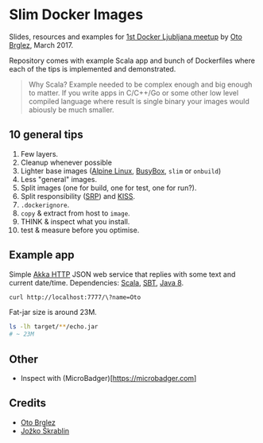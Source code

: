 # Slim Docker Images

Slides, resources and examples for [1st Docker Ljubljana meetup][docker-meetup] by [Oto Brglez][otobrglez], March 2017.

Repository comes with example Scala app and bunch of Dockerfiles where each of the tips is implemented and demonstrated.

> Why Scala? Example needed to be complex enough and big enough to matter. If you write apps in C/C++/Go or some other low level compiled language where result is single binary your images would abiously be much smaller.

## 10 general tips

1. Few layers.
2. Cleanup whenever possible
3. Lighter base images ([Alpine Linux][alpine], [BusyBox][busybox], `slim` or `onbuild`)
4. Less "general" images.
5. Split images (one for build, one for test, one for run?).
6. Split responsibility ([SRP](https://en.wikipedia.org/wiki/Single_responsibility_principle)) and [KISS](https://en.wikipedia.org/wiki/KISS_principle).
7. `.dockerignore`.
8. `copy` & extract from host to `image`.
9. THINK & inspect what you install.
10. test & measure before you optimise.

## Example app

Simple [Akka HTTP][akka-http] JSON web service that replies with some text and current date/time. Dependencies: [Scala], [SBT], [Java 8][java].

```bash
curl http://localhost:7777/\?name=Oto
```

Fat-jar size is around 23M.
```bash
ls -lh target/**/echo.jar
# ~ 23M
```

## Other

- Inspect with (MicroBadger)[https://microbadger.com]

## Credits

- [Oto Brglez](https://github.com/otobrglez)
- [Jožko Škrablin](https://github.com/jozko)

[otobrglez]: https://github.com/otobrglez
[docker-meetup]: https://www.meetup.com/Docker-Ljubljana/events/237617613/
[alpine]: https://hub.docker.com/_/alpine/
[akka-http]: http://doc.akka.io/docs/akka-http/current/scala.html
[java]: https://www.java.com/
[scala]: https://www.scala-lang.org/
[sbt]: http://www.scala-sbt.org/
[busybox]: https://hub.docker.com/_/busybox/
